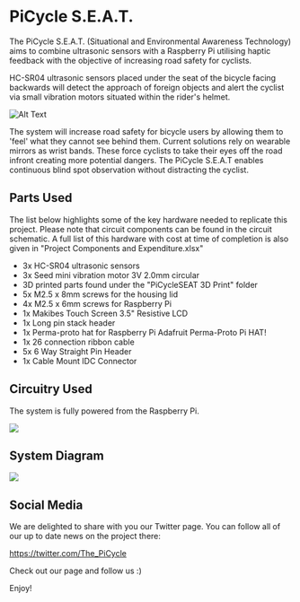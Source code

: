 # PiCycle S.E.A.T.
The PiCycle S.E.A.T. (Situational and Environmental Awareness Technology) aims to combine ultrasonic sensors with a Raspberry Pi utilising haptic feedback with the objective of increasing road safety for cyclists.

HC-SR04 ultrasonic sensors placed under the seat of the bicycle facing backwards will detect the approach of foreign objects and alert the cyclist via small vibration motors situated within the rider's helmet.

![Alt Text](https://media.giphy.com/media/4ZaTwU3GVlwwAR3EJX/giphy.gif)

The system will increase road safety for bicycle users by allowing them to 'feel' what they cannot see behind them. Current solutions rely on wearable mirrors as wrist bands. These force cyclists to take their eyes off the road infront creating more potential dangers. The PiCycle S.E.A.T enables continuous blind spot observation without distracting the cyclist.

## Parts Used
The list below highlights some of the key hardware needed to replicate this project. Please note that circuit components can be found in the circuit schematic. A full list of this hardware with cost at time of completion is also given in "Project Components and Expenditure.xlsx"

- 3x HC-SR04 ultrasonic sensors
- 3x Seed mini vibration motor 3V 2.0mm circular
- 3D printed parts found under the "PiCycleSEAT 3D Print" folder
- 5x M2.5 x 8mm screws for the housing lid
- 4x M2.5 x 6mm screws for Raspberry Pi
- 1x Makibes Touch Screen 3.5" Resistive LCD
- 1x Long pin stack header
- 1x Perma-proto hat for Raspberry Pi Adafruit Perma-Proto Pi HAT!
- 1x 26 connection ribbon cable
- 5x 6 Way Straight Pin Header
- 1x Cable Mount IDC Connector

## Circuitry Used
The system is fully powered from the Raspberry Pi.

![](https://github.com/tamercos/PiCycleSEAT/blob/master/Schematics/Circuit%20v1.2.PNG)

## System Diagram
![](https://github.com/tamercos/PiCycleSEAT/blob/master/Images%20for%20Wiki/Flow%20chart.PNG)

## Social Media
We are delighted to share with you our Twitter page. You can follow all of our up to date news on the project there:

https://twitter.com/The_PiCycle

Check out our page and follow us :) 

Enjoy!
